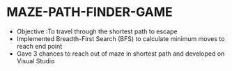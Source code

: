 # MAZE-PATH-FINDER-GAME
* Objective :To travel through the shortest path to escape
*	Implemented Breadth-First Search (BFS) to calculate minimum moves to reach end point
* Gave 3 chances to reach out of maze in shortest path and developed on Visual Studio
